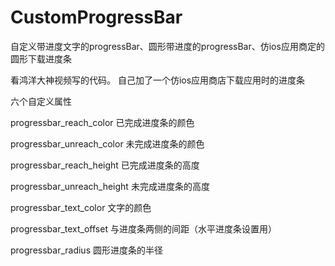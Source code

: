 # CustomProgressBar
自定义带进度文字的progressBar、圆形带进度的progressBar、仿ios应用商定的圆形下载进度条

看鸿洋大神视频写的代码。
自己加了一个仿ios应用商店下载应用时的进度条

六个自定义属性

progressbar_reach_color 已完成进度条的颜色

progressbar_unreach_color 未完成进度条的颜色

progressbar_reach_height 已完成进度条的高度

progressbar_unreach_height 未完成进度条的高度

progressbar_text_color 文字的颜色

progressbar_text_offset 与进度条两侧的间距（水平进度条设置用）

progressbar_radius 圆形进度条的半径


